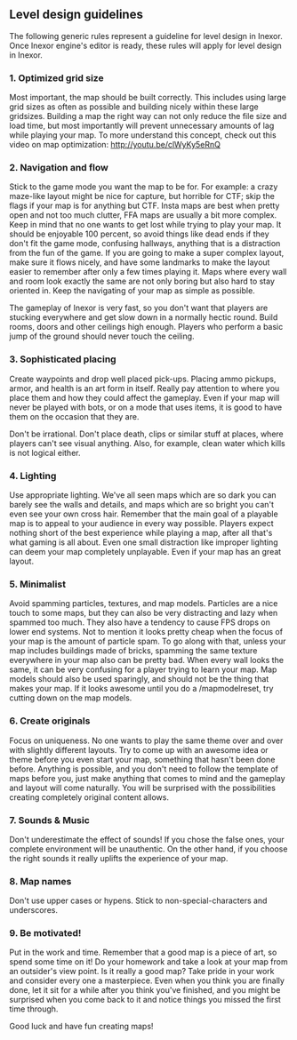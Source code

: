 ## Level design guidelines

The following generic rules represent a guideline for level design in Inexor. Once Inexor engine's editor is ready, these rules will apply for level design in Inexor.

### 1. Optimized grid size
Most important, the map should be built correctly. This includes using large grid sizes as often as possible and building nicely within these large gridsizes. Building a map the right way can not only reduce the file size and load time, but most importantly will prevent unnecessary amounts of lag while playing your map. To more understand this concept, check out this video on map optimization: http://youtu.be/clWyKy5eRnQ

### 2. Navigation and flow
Stick to the game mode you want the map to be for. For example: a crazy maze-like layout might be nice for capture, but horrible for CTF; skip the flags if your map is for anything but CTF. Insta maps are best when pretty open and not too much clutter, FFA maps are usually a bit more complex. Keep in mind that no one wants to get lost while trying to play your map. It should be enjoyable 100 percent, so avoid things like dead ends if they don't fit the game mode, confusing hallways, anything that is a distraction from the fun of the game. If you are going to make a super complex layout, make sure it flows nicely, and have some landmarks to make the layout easier to remember after only a few times playing it. Maps where every wall and room look exactly the same are not only boring but also hard to stay oriented in. Keep the navigating of your map as simple as possible.

The gameplay of Inexor is very fast, so you don't want that players are stucking everywhere and get slow down in a normally hectic round. Build rooms, doors and other ceilings high enough. Players who perform a basic jump of the ground should never touch the ceiling.

### 3. Sophisticated placing 
Create waypoints and drop well placed pick-ups. Placing ammo pickups, armor, and health is an art form in itself. Really pay attention to where you place them and how they could affect the gameplay. Even if your map will never be played with bots, or on a mode that uses items, it is good to have them on the occasion that they are.

Don't be irrational. Don't place death, clips or similar stuff at places, where players can't see visual anything. Also, for example, clean water which kills is not logical either.

### 4. Lighting
Use appropriate lighting. We've all seen maps which are so dark you can barely see the walls and details, and maps which are so bright you can't even see your own cross hair. Remember that the main goal of a playable map is to appeal to your audience in every way possible. Players expect nothing short of the best experience while playing a map, after all that's what gaming is all about. Even one small distraction like improper lighting can deem your map completely unplayable. Even if your map has an great layout.

### 5. Minimalist
Avoid spamming particles, textures, and map models. Particles are a nice touch to some maps, but they can also be very distracting and lazy when spammed too much. They also have a tendency to cause FPS drops on lower end systems. Not to mention it looks pretty cheap when the focus of your map is the amount of particle spam. To go along with that, unless your map includes buildings made of bricks, spamming the same texture everywhere in your map also can be pretty bad. When every wall looks the same, it can be very confusing for a player trying to learn your map. Map models should also be used sparingly, and should not be the thing that makes your map. If it looks awesome until you do a  /mapmodelreset, try cutting down on the map models.

### 6. Create originals
Focus on uniqueness. No one wants to play the same theme over and over with slightly different layouts. Try to come up with an awesome idea or theme before you even start your map, something that hasn't been done before. Anything is possible, and you don't need to follow the template of maps before you, just make anything that comes to mind and the gameplay and layout will come naturally. You will be surprised with  the possibilities creating completely original content allows. 

### 7. Sounds & Music
Don't underestimate the effect of sounds! If you chose the false ones, your complete environment will be unauthentic. On the other hand, if you choose the right sounds it really uplifts the experience of your map.

### 8. Map names
Don't use upper cases or hypens. Stick to non-special-characters and underscores. 

### 9. Be motivated!
Put in the work and time. Remember that a good map is a piece of art, so spend some time on it! Do your homework and take a look at your map from an outsider's view point. Is it really a good map? Take pride in your work and consider every one a masterpiece. Even when you think you are finally done, let it sit for a while after you think you've finished, and you might be surprised when you come back to it and notice things you missed the first time through. 

Good luck and have fun creating maps!
